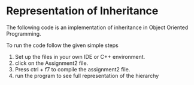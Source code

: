 # Representation of Inheritance

The following code is an implementation of inheritance in Object Oriented Programming. 

To run the code follow the given simple steps
1. Set up the files in your own IDE or C++ environment. 
2. click on  the Assignment2 file. 
3. Press ctrl + f7 to compile the assignment2 file.
4. run the program to see full representation of the hierarchy
